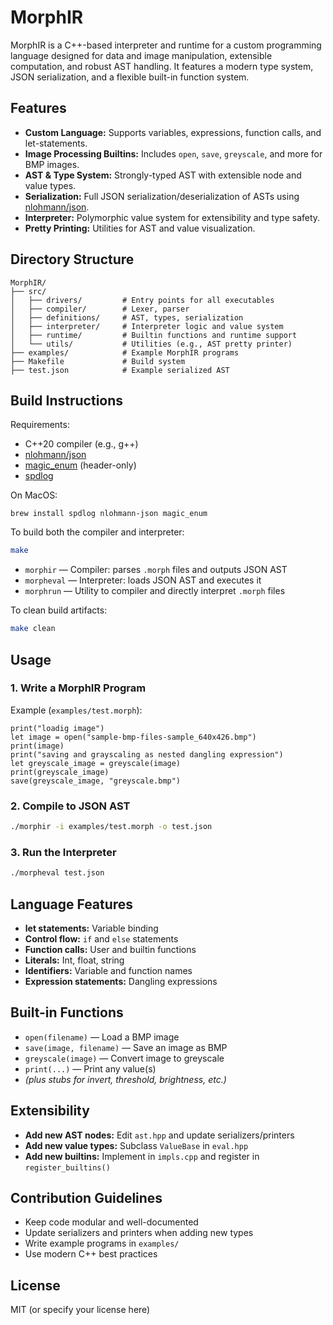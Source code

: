 # MorphIR

MorphIR is a C++-based interpreter and runtime for a custom programming language designed for data and image manipulation, extensible computation, and robust AST handling. It features a modern type system, JSON serialization, and a flexible built-in function system.

## Features
- **Custom Language:** Supports variables, expressions, function calls, and let-statements.
- **Image Processing Builtins:** Includes `open`, `save`, `greyscale`, and more for BMP images.
- **AST & Type System:** Strongly-typed AST with extensible node and value types.
- **Serialization:** Full JSON serialization/deserialization of ASTs using [nlohmann/json](https://github.com/nlohmann/json).
- **Interpreter:** Polymorphic value system for extensibility and type safety.
- **Pretty Printing:** Utilities for AST and value visualization.

## Directory Structure
```
MorphIR/
├── src/
│   ├── drivers/         # Entry points for all executables
│   ├── compiler/        # Lexer, parser
│   ├── definitions/     # AST, types, serialization
│   ├── interpreter/     # Interpreter logic and value system
│   ├── runtime/         # Builtin functions and runtime support
│   └── utils/           # Utilities (e.g., AST pretty printer)
├── examples/            # Example MorphIR programs
├── Makefile             # Build system
├── test.json            # Example serialized AST
```

## Build Instructions
Requirements:
- C++20 compiler (e.g., g++)
- [nlohmann/json](https://github.com/nlohmann/json)
- [magic_enum](https://github.com/Neargye/magic_enum) (header-only)
- [spdlog](https://github.com/gabime/spdlog)

On MacOS:
```
brew install spdlog nlohmann-json magic_enum
```

To build both the compiler and interpreter:
```sh
make
```
- `morphir`    — Compiler: parses `.morph` files and outputs JSON AST
- `morpheval`  — Interpreter: loads JSON AST and executes it
- `morphrun`   — Utility to compiler and directly interpret `.morph` files

To clean build artifacts:
```sh
make clean
```

## Usage
### 1. Write a MorphIR Program
Example (`examples/test.morph`):
```morph
print("loadig image")
let image = open("sample-bmp-files-sample_640x426.bmp")
print(image)
print("saving and grayscaling as nested dangling expression")
let greyscale_image = greyscale(image)
print(greyscale_image)
save(greyscale_image, "greyscale.bmp")
```

### 2. Compile to JSON AST
```sh
./morphir -i examples/test.morph -o test.json
```

### 3. Run the Interpreter
```sh
./morpheval test.json
```

## Language Features
- **let statements:** Variable binding
- **Control flow:** `if` and `else` statements
- **Function calls:** User and builtin functions
- **Literals:** Int, float, string
- **Identifiers:** Variable and function names
- **Expression statements:** Dangling expressions

## Built-in Functions
- `open(filename)` — Load a BMP image
- `save(image, filename)` — Save an image as BMP
- `greyscale(image)` — Convert image to greyscale
- `print(...)` — Print any value(s)
- *(plus stubs for invert, threshold, brightness, etc.)*

## Extensibility
- **Add new AST nodes:** Edit `ast.hpp` and update serializers/printers
- **Add new value types:** Subclass `ValueBase` in `eval.hpp`
- **Add new builtins:** Implement in `impls.cpp` and register in `register_builtins()`

## Contribution Guidelines
- Keep code modular and well-documented
- Update serializers and printers when adding new types
- Write example programs in `examples/`
- Use modern C++ best practices

## License
MIT (or specify your license here) 